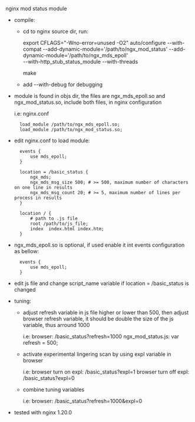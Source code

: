 
nginx mod status module

- compile:

	- cd to nginx source dir, run:

		export CFLAGS="-Wno-error=unused -O2"
		auto/configure --with-compat --add-dynamic-module='/path/to/ngx_mod_status' --add-dynamic-module='/path/to/ngx_mds_epoll' \
			--with-http_stub_status_module --with-threads

		make

	- add --with-debug for debugging

- module is found in objs dir, the files are ngx_mds_epoll.so and ngx_mod_status.so, include both files, in nginx configuration
	
	i.e: nginx.conf

		load_module /path/to/ngx_mds_epoll.so;
		load_module /path/to/ngx_mod_status.so;

- edit nginx.conf to load module:

		events {
			use mds_epoll;
		}

		location = /basic_status {
			ngx_mds;
			ngx_mds_msg_size 500; # >= 500, maximum number of characters on one line in results
			ngx_mds_msg_count 20; # >= 5, maximum number of lines per process in results
		}

        location / {
        	# path to .js file 
            root /path/to/js_file;
            index  index.html index.htm;
        }

- ngx_mds_epoll.so is optional, if used enable it int events configuration as bellow: 
	
		events {
			use mds_epoll;
		}

- edit js file and change script_name variable if location = /basic_status is changed

- tuning:

	- adjust refresh variable in js file higher or lower than 500, then adjust browser refresh variable, it should be double the size
		of the js variable, thus arround 1000
		
		i.e: 
			browser: /basic_status?refresh=1000
			ngx_mod_status.js: var refresh = 500;
	
	- activate experimental lingering scan by using expl variable in browser
	
		i.e:
			browser turn on expl: /basic_status?expl=1
			browser turn off expl: /basic_status?expl=0
			
	- combine tuning variables
	
		i.e:
			browser: /basic_status?refresh=1000&expl=0

- tested with nginx 1.20.0

